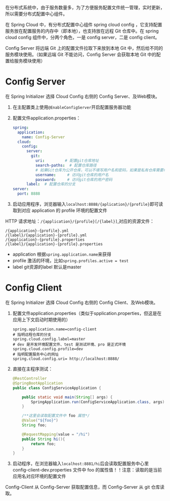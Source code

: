 在分布式系统中，由于服务数量多，为了方便服务配置文件统一管理，实时更新，所以需要分布式配置中心组件。

在 Spring Cloud 中，有分布式配置中心组件 spring cloud config ，它支持配置服务放在配置服务的内存中（即本地），也支持放在远程 Git 仓库中。在 spring cloud config 组件中，分两个角色，一是 config server，二是 config client。

Config Server 将远端 Git 上的配置文件拉取下来放到本地 Git 中，然后给不同的服务模块使用。（如果远端 Git 不能访问，Config Server 会获取本地 Git 中的配置给服务模块使用）

# Config Server

在 Spring Initializer 选择 Cloud Config 右侧的 Config Server、及Web模块。

1. 在主配置类上使用`@EnableConfigServer`开启配置服务器功能

2. 配置文件application.properties：

   ```yaml
   spring:
     application:
       name: Config-Server
     cloud:
       config:
         server:
           git:
             uri:         # 配置git仓库地址
             search-paths:  # 配置仓库路径
             # 如果Git仓库为公开仓库，可以不填写用户名和密码，如果是私有仓库需要填写
             username:     # 访问git仓库的用户名
             password:     # 访问git仓库的用户密码
         label:  # 配置仓库的分支
   server:
     port: 8888
   ```

3. 启动应用程序，浏览器输入`localhost:8888/{aplication}/{profile}`即可读取到对应 application 的 profile 环境的配置文件



HTTP 请求地址：`/{application}/{profile}[/{label}]`,对应的资源文件：

```
/{application}-{profile}.yml
/{label}/{application}-{profile}.yml
/{application}-{profile}.properties
/{label}/{application}-{profile}.properties
```

- application 根据`spring.application.name`来获得
- profile 激活的环境，比如`spring.profiles.active = test`
- label git资源的label 默认是master



# Config Client

在 Spring Initializer 选择 Cloud Config 右侧的 Config Client、及Web模块。

1. 配置文件application.properties（类似于spplication.properties，但这是在应用上下文启动时期使用的）

   ```properties
   spring.application.name=config-client
   # 指明远程仓库的分支
   spring.cloud.config.label=master  
   # dev 是开发环境配置文件、test 是测试环境、pro 是正式环境
   spring.cloud.config.profile=dev
   # 指明配置服务中心的网址
   spring.cloud.config.uri= http://localhost:8888/
   ```

2. 直接在主程序测试：

   ```java
   @RestController
   @SpringBootApplication
   public class ConfigServiceApplication {
   
       public static void main(String[] args) {
           SpringApplication.run(ConfigServiceApplication.class, args);
       }
   
       /**这里会读取配置文件中 foo 属性*/
       @Value("${foo}")
       String foo;
   
       @RequestMapping(value = "/hi")
       public String hi(){
           return foo;
       }
   }
   ```

3. 启动程序，在浏览器输入`localhost:8881/hi`后会读取配置服务中心里 config-client-dev.properties 文件中 foo 的属性值！！注意：读取的是当前应用名对应环境的配置文件

Config-Client 从 Config-Server 获取配置信息，而 Config-Server 从 git 仓库读取。